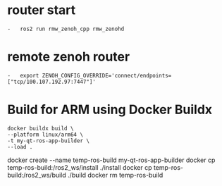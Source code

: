 # router start
    -   ros2 run rmw_zenoh_cpp rmw_zenohd
# remote zenoh router
    -   export ZENOH_CONFIG_OVERRIDE='connect/endpoints=["tcp/100.107.192.97:7447"]'

# Build for ARM using Docker Buildx
    docker buildx build \
    --platform linux/arm64 \
    -t my-qt-ros-app-builder \
    --load .

docker create --name temp-ros-build my-qt-ros-app-builder
docker cp temp-ros-build:/ros2_ws/install ./install
docker cp temp-ros-build:/ros2_ws/build ./build
docker rm temp-ros-build
